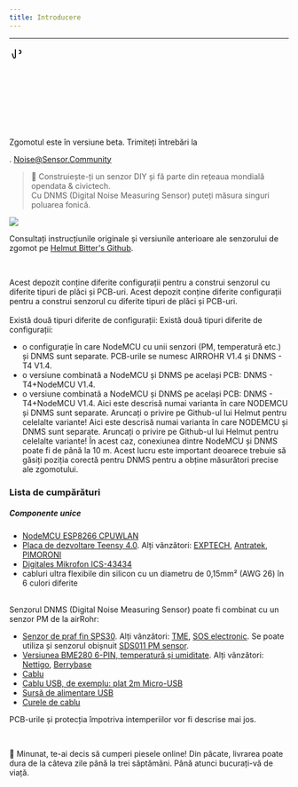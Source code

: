```yaml
---
title: Introducere
---
```

---
  <div class="max-w-screen-xl mx-auto pb-5">
    <div class="p-2 rounded-lg bg-indigo-100 shadow-lg sm:p-3">
    <div class="flex items-centru">
          <span class="p-2 rounded-lg bg-indigo-500">
            <svg class="h-8 w-8 text-white" fill="none" viewBox="0 0 0 24 24" stroke="currentColor">
              <path stroke-linecap="round" stroke-linejoin="round" stroke-width="2" d="M11 5.882V19.24a1.76 1.76 0 01-3.417.592l-2.147-6.15M18 13a3 3 0 100-6M5. 436 13.683A4.001 4.001 0 017 6h1.832c4.1 0 7.625-1.234 9.168-3v14c-1.543-1.766-5.067-3-9.168-3H7a3.988 3.988 0 01-1.564-.317z" >
            <svg>
          <span>
        <div class="flex-wrap flex">
          <p class="pt-1 text-indigo-700 font-medium">
              Zgomotul este în versiune beta. Trimiteți întrebări la<p>.
        <a href="mailto:Noise@Sensor.Community" class="ml-1 font-medium underline text-white hover:text-yellow-600">
                Noise@Sensor.Community<a>
        <div>
    <div>
  <div>
<div>


> 🚧 Construiește-ți un senzor DIY și fă parte din rețeaua mondială opendata &amp; civictech. <br> Cu DNMS (Digital Noise Measuring Sensor) puteți măsura singuri poluarea fonică.

  <img src="../docs/dnms/dnms-noise-measuring-sensor-kit.jpg" style="display: block; margin: 1em 0" loading="lazy"/>


Consultați instrucțiunile originale și versiunile anterioare ale senzorului de zgomot pe [Helmut Bitter's Github](https://github.com/hbitter/DNMS/tree/master/Manual).

<br>

Acest depozit conține diferite configurații pentru a construi senzorul cu diferite tipuri de plăci și PCB-uri.
Acest depozit conține diferite configurații pentru a construi senzorul cu diferite tipuri de plăci și PCB-uri.
 <br>
 <br>
 Există două tipuri diferite de configurații:
 Există două tipuri diferite de configurații:
* o configurație în care NodeMCU cu unii senzori (PM, temperatură etc.) și DNMS sunt separate. PCB-urile se numesc AIRROHR V1.4 și DNMS - T4 V1.4.
* o versiune combinată a NodeMCU și DNMS pe același PCB: DNMS - T4+NodeMCU V1.4.
* o versiune combinată a NodeMCU și DNMS pe același PCB: DNMS - T4+NodeMCU V1.4.
 Aici este descrisă numai varianta în care NODEMCU și DNMS sunt separate. Aruncați o privire pe Github-ul lui Helmut pentru celelalte variante!
 Aici este descrisă numai varianta în care NODEMCU și DNMS sunt separate. Aruncați o privire pe Github-ul lui Helmut pentru celelalte variante!
  În acest caz, conexiunea dintre NodeMCU și DNMS poate fi de până la 10 m. Acest lucru este important deoarece trebuie să găsiți poziția corectă pentru DNMS pentru a obține măsurători precise ale zgomotului.

### Lista de cumpărături

##### Componente unice
* [NodeMCU ESP8266 CPUWLAN](https://www.aliexpress.com/wholesale?groupsort=1&SortType=price_asc&SearchText=nodemcu+v3+esp8266+ch340)
* [Placa de dezvoltare Teensy 4.0](https://www.pjrc.com/store/teensy40.html). Alți vânzători: [EXPTECH](https://www.exp-tech.de/plattformen/teensy/9596/teensy-4.0-development-board), [Antratek](https://www.antratek.de/teensy-4-0), [PIMORONI](https://shop.pimoroni.com/products/teensy-4-0-development-board)
* [Digitales Mikrofon ICS-43434](https://www.tindie.com/products/onehorse/ics43434-i2s-digital-microphone/)
* cabluri ultra flexibile din silicon cu un diametru de 0,15mm² (AWG 26) în 6 culori diferite
<br>
Senzorul DNMS (Digital Noise Measuring Sensor) poate fi combinat cu un senzor PM de la airRohr:

* [Senzor de praf fin SPS30](https://www.sparkfun.com/products/15103). Alți vânzători: [TME](https://www.tme.eu/de/details/sps30/gassensoren/sensirion/1-101638-10/?brutto=1), [SOS electronic](https://www.soselectronic.de/products/sensirion/sps30-2-304234). Se poate utiliza și senzorul obișnuit [SDS011 PM sensor](https://de.aliexpress.com/wholesale?catId=0&initiative_id=AS_20200813122806&SearchText=sds011).
* [Versiunea BME280 6-PIN, temperatură și umiditate](https://www.aliexpress.com/wholesale?catId=0&initiative_id=SB_20200308040440&SearchText=bme280+-5V+%2B3.3V). Alți vânzători: [Nettigo](https://nettigo.eu/products/module-pressure-humidity-and-temperature-sensor-bosch-bme280), [Berrybase](https://www.berrybase.de/sensoren-module/feuchtigkeit/gy-bme280-breakout-board-3in1-sensor-f-252-r-temperatur-luftfeuchtigkeit-und-luftdruck?c=92)
* [Cablu](http://www.aliexpress.comwholesale?groupsort=1&amp;SortType=price_asc&amp;SearchText=Dupont+cablu+20cm+femelă-femelă)
* [Cablu USB, de exemplu: plat 2m Micro-USB](https://www.aliexpress.comwholesale?catId=0&amp;initiative_id=SB_20200308040708&amp;SearchText=micro+usb+bucată+cablu+2m)
* [Sursă de alimentare USB](https://www.aliexpress.com/wholesale?catId=0&initiative_id=SB_20200308040834&SearchText=single+micro+usb+eu+power+supply)
* [Curele de cablu](https://www.aliexpress.com/wholesale?catId=0&initiative_id=SB_20200308040852&SearchText=cable+straps)

PCB-urile și protecția împotriva intemperiilor vor fi descrise mai jos.

<br>

🙌 Minunat, te-ai decis să cumperi piesele online!
Din păcate, livrarea poate dura de la câteva zile până la trei săptămâni.
Până atunci bucurați-vă de viață️.
